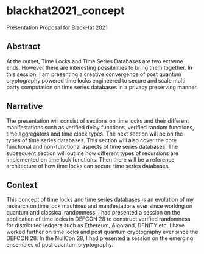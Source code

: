 # blackhat2021_concept
Presentation Proposal for BlackHat 2021

## Abstract
At the outset, Time Locks and Time Series Databases are two extreme ends. However there are interesting possibilities to bring them together. In this session, I am presenting a creative convergence of post quantum cryptography powered time locks engineered to secure and scale multi party computation on time series databases in a privacy preserving manner. 

## Narrative
The presentation will consist of sections on time locks and their different manifestations such as verified delay functions, verified random functions, time aggregators and time clock types. The next section will be on the types of time series databases. This section will also cover the core functional and non-functional aspects of time series databases. The subsequent section will outline how different types of recursions are implemented on time lock functions. Then there will be a reference architecture of how time locks can secure time series databases. 

## Context
This concept of time locks and time series databases is an evolution of my research on time lock machines and manifestations ever since working on quantum and classical randomness. I had presented a session on the application of time locks in DEFCON 28 to construct verified randomness for distributed ledgers such as Ethereum, Algorand, DFNITY etc. I have worked further on time locks and post quantum cryptography ever since the DEFCON 28. In the NullCon 28, I had presented a session on the emerging ensembles of post quantum cryptography. 
